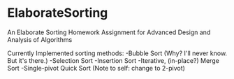 # ElaborateSorting
An Elaborate Sorting Homework Assignment for Advanced Design and Analysis of Algorithms

Currently Implemented sorting methods:
-Bubble Sort (Why? I'll never know. But it's there.)
-Selection Sort
-Insertion Sort
-Iterative, (in-place?) Merge Sort
-Single-pivot Quick Sort (Note to self: change to 2-pivot)
